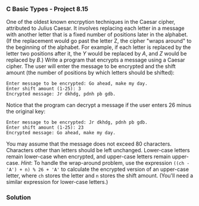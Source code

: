 ### C Basic Types - Project 8.15

One of the oldest known encrpytion techniques in the Caesar cipher, attributed
to Julius Caesar. It involves replacing each letter in a message with another
letter that is a fixed number of positions later in the alphabet. (If the
replacement would go past the letter Z, the cipher "wraps around" to the
beginning of the alphabet. For example, if each letter is replaced by the letter
two positions after it, the *Y* would be replaced by *A*, and *Z* would be
replaced by *B*.) Write a program that encrypts a message using a Caesar cipher.
The user will enter the message to be encrypted and the shift amount (the number
of positions by which letters should be shifted):

```
Enter message to be encrypted: Go ahead, make my day.
Enter shift amount (1-25): 3
Encrypted message: Jr dkhdg, pdnh pb gdb.
```

Notice that the program can decrypt a message if the user enters 26 minus the
original key:

```
Enter message to be encrypted: Jr dkhdg, pdnh pb gdb.
Enter shift amount (1-25): 23
Encrypted message: Go ahead, make my day.
```

You may assume that the message does not exceed 80 characters. Characters other
than letters should be left unchanged. Lower-case letters remain lower-case when
encrypted, and upper-case letters remain upper-case. *Hint*: To handle the
wrap-around problem, use the expression `((ch - 'A') + n) % 26 + 'A'` to
calculate the encrypted version of an upper-case letter, where `ch` stores the
letter and `n` stores the shift amount. (You'll need a similar expression for
lower-case letters.)

### Solution